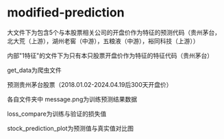 # modified-prediction
大文件下为包含5个与本股票相关公司的开盘价作为特征的预测代码（贵州茅台，北大荒（上游），湖州老窖（中游），五粮液（中游），裕同科技（上游））

内部"1特征"的文件下为只有本只股票开盘价作为特征的特征代码（贵州茅台）

get_data为爬虫文件

预测贵州茅台股票（2018.01.02-2024.04.19后300天开盘价）

各自文件夹中
message.png为训练预测结果数据

loss_compare为训练与验证的损失值

stock_prediction_plot为预测值与真实值对比图

